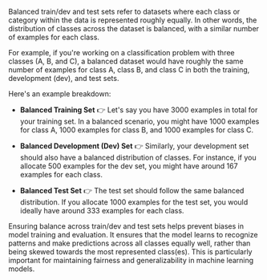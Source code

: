 Balanced train/dev and test sets refer to datasets where each class or category within the data is represented roughly equally. In other words, the distribution of classes across the dataset is balanced, with a similar number of examples for each class.

For example, if you're working on a classification problem with three classes (A, B, and C), a balanced dataset would have roughly the same number of examples for class A, class B, and class C in both the training, development (dev), and test sets.

Here's an example breakdown:

- **Balanced Training Set** 👉 Let's say you have 3000 examples in total for your training set. In a balanced scenario, you might have 1000 examples for class A, 1000 examples for class B, and 1000 examples for class C.

- **Balanced Development (Dev) Set** 👉 Similarly, your development set should also have a balanced distribution of classes. For instance, if you allocate 500 examples for the dev set, you might have around 167 examples for each class.

- **Balanced Test Set** 👉 The test set should follow the same balanced distribution. If you allocate 1000 examples for the test set, you would ideally have around 333 examples for each class.

Ensuring balance across train/dev and test sets helps prevent biases in model training and evaluation. It ensures that the model learns to recognize patterns and make predictions across all classes equally well, rather than being skewed towards the most represented class(es). This is particularly important for maintaining fairness and generalizability in machine learning models.